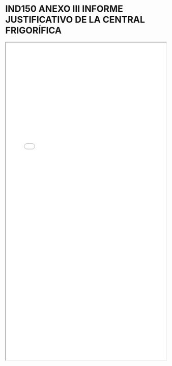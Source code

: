 
# IND150 ANEXO III INFORME JUSTIFICATIVO DE LA CENTRAL FRIGORÍFICA

<iframe src="../IND150 ANEXO III INFORME JUSTIFICATIVO DE LA CENTRAL FRIGORÍFICA.pdf" width="100%" height="1000px"></iframe>


